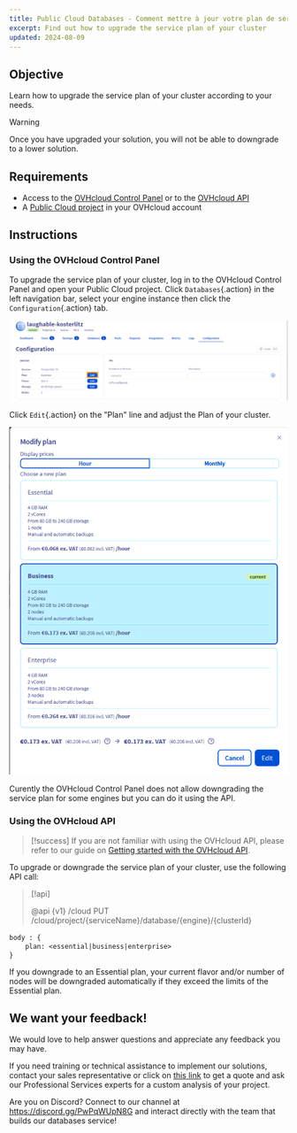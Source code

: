 ```yaml
---
title: Public Cloud Databases - Comment mettre à jour votre plan de service (EN)
excerpt: Find out how to upgrade the service plan of your cluster
updated: 2024-08-09
---
```


## Objective

Learn how to upgrade the service plan of your cluster according to your needs.

> [!warning]
> Once you have upgraded your solution, you will not be able to downgrade to a lower solution.
>

## Requirements

- Access to the [OVHcloud Control Panel](/links/manager) or to the [OVHcloud API](/links/api)
- A [Public Cloud project](/links/public-cloud/public-cloud) in your OVHcloud account

## Instructions

### Using the OVHcloud Control Panel

To upgrade the service plan of your cluster, log in to the OVHcloud Control Panel and open your Public Cloud project. Click `Databases`{.action} in the left navigation bar, select your engine instance then click the `Configuration`{.action} tab.

![Cluster overview](images/cluster_overview.png)

Click `Edit`{.action} on the "Plan" line and adjust the Plan of your cluster.

![Change solution](images/plan_change_view.png)

Curently the OVHcloud Control Panel does not allow downgrading the service plan for some engines but you can do it using the API.

### Using the OVHcloud API

> [!success]
> If you are not familiar with using the OVHcloud API, please refer to our guide on [Getting started with the OVHcloud API](/pages/manage_and_operate/api/first-steps).

To upgrade or downgrade the service plan of your cluster, use the following API call:

> [!api]
>
> @api {v1} /cloud PUT /cloud/project/{serviceName}/database/{engine}/{clusterId}
>

```console
body : {
    plan: <essential|business|enterprise>
}
```

If you downgrade to an Essential plan, your current flavor and/or number of nodes will be downgraded automatically if they exceed the limits of the Essential plan.

## We want your feedback!

We would love to help answer questions and appreciate any feedback you may have.

If you need training or technical assistance to implement our solutions, contact your sales representative or click on [this link](/links/professional-services) to get a quote and ask our Professional Services experts for a custom analysis of your project.

Are you on Discord? Connect to our channel at <https://discord.gg/PwPqWUpN8G> and interact directly with the team that builds our databases service!
